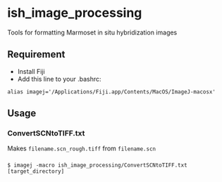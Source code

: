ish\_image\_processing
=====

Tools for formatting Marmoset in situ hybridization images


## Requirement
<!--
 - ImageJ
 - Download "Bio-Formats Package" and "Command Line Tools" from [here](http://downloads.openmicroscopy.org/bio-formats/5.1.10/) and put them to ``ImageJ/plugins/``
-->
- Install Fiji
- Add this line to your .bashrc:
```
alias imagej='/Applications/Fiji.app/Contents/MacOS/ImageJ-macosx'
```




## Usage
### ConvertSCNtoTIFF.txt
Makes  ``filename.scn_rough.tiff`` from ``filename.scn``
### 
```
$ imagej -macro ish_image_processing/ConvertSCNtoTIFF.txt [target_directory]
```
